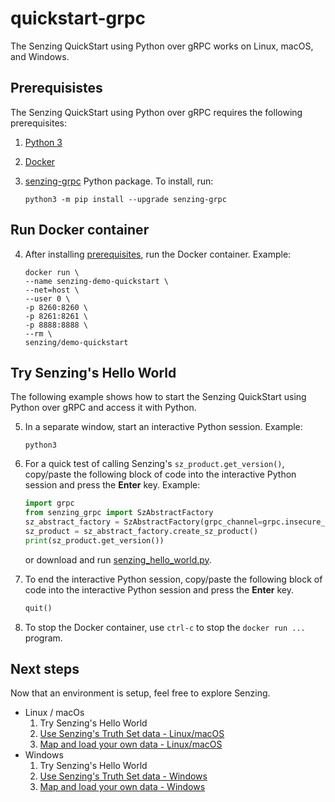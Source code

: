 # quickstart-grpc

The Senzing QuickStart using Python over gRPC works on Linux, macOS, and Windows.

## Prerequisistes

The Senzing QuickStart using Python over gRPC requires the following prerequisites:

1. [Python 3]
1. [Docker]
1. [senzing-grpc] Python package.
   To install, run:

    ```console
    python3 -m pip install --upgrade senzing-grpc

    ```

## Run Docker container

4. After installing [prerequisites], run the Docker container.
   Example:

    ```console
    docker run \
    --name senzing-demo-quickstart \
    --net=host \
    --user 0 \
    -p 8260:8260 \
    -p 8261:8261 \
    -p 8888:8888 \
    --rm \
    senzing/demo-quickstart
    ```

## Try Senzing's Hello World

The following example shows how to start
the Senzing QuickStart using Python over gRPC
and access it with Python.

5. In a separate window, start an interactive Python session.
   Example:

    ```console
    python3

    ```

1. For a quick test of calling Senzing's `sz_product.get_version()`,
   copy/paste the following block of code into the interactive Python session
   and press the **Enter** key.
   Example:

    ```python
    import grpc
    from senzing_grpc import SzAbstractFactory
    sz_abstract_factory = SzAbstractFactory(grpc_channel=grpc.insecure_channel("localhost:8261"))
    sz_product = sz_abstract_factory.create_sz_product()
    print(sz_product.get_version())

    ```

    or download and run
    [senzing_hello_world.py](https://raw.githubusercontent.com/senzing-garage/knowledge-base/main/proposals/quickstart-grpc/senzing_hello_world.py).

1. To end the interactive Python session,
   copy/paste the following block of code into the interactive Python session
   and press the **Enter** key.

    ```python
    quit()

    ```

1. To stop the Docker container,
   use `ctrl-c` to stop the `docker run ...` program.

## Next steps

Now that an environment is setup,
feel free to explore Senzing.

- Linux / macOs
    1. Try Senzing's Hello World
    1. [Use Senzing's Truth Set data - Linux/macOS]
    1. [Map and load your own data - Linux/macOS]
- Windows
    1. Try Senzing's Hello World
    1. [Use Senzing's Truth Set data - Windows]
    1. [Map and load your own data - Windows]

[Docker]: https://github.com/senzing-garage/knowledge-base/blob/main/WHATIS/docker.md
[Map and load your own data - Linux/macOS]: map-and-load-your-own-data-linux-macos.md
[Map and load your own data - Windows]: map-and-load-your-own-data-windows.md
[prerequisites]: #prerequisistes
[Python 3]: https://github.com/senzing-garage/knowledge-base/blob/main/WHATIS/python3.md
[senzing-grpc]: https://github.com/senzing-garage/sz-sdk-python-grpc
[Use Senzing's Truth Set data - Linux/macOS]: use-senzings-truth-set-data-linux-macos.md
[Use Senzing's Truth Set data - Windows]: use-senzings-truth-set-data-windows.md
